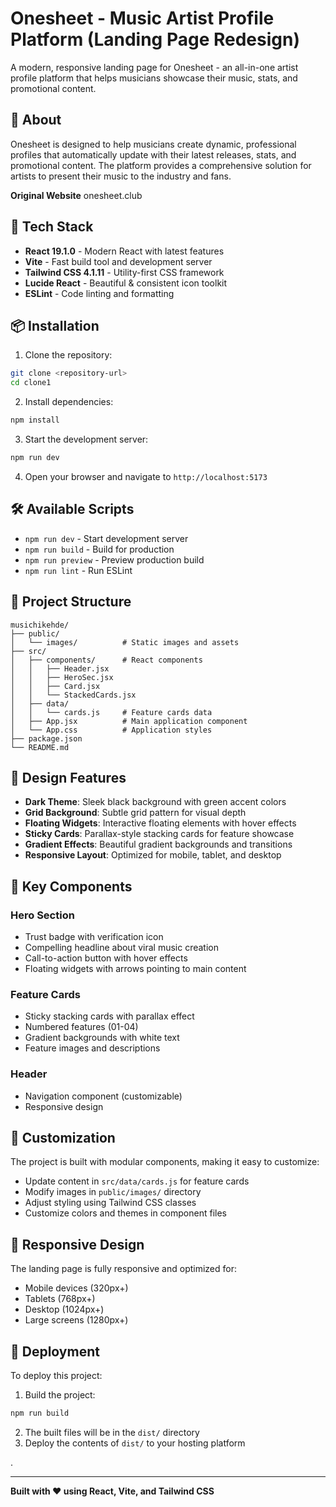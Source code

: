 # Onesheet - Music Artist Profile Platform (Landing Page Redesign)

A modern, responsive landing page for Onesheet - an all-in-one artist profile platform that helps musicians showcase their music, stats, and promotional content.

## 🎵 About

Onesheet is designed to help musicians create dynamic, professional profiles that automatically update with their latest releases, stats, and promotional content. The platform provides a comprehensive solution for artists to present their music to the industry and fans.

**Original Website**
onesheet.club

## 🚀 Tech Stack

- **React 19.1.0** - Modern React with latest features
- **Vite** - Fast build tool and development server
- **Tailwind CSS 4.1.11** - Utility-first CSS framework
- **Lucide React** - Beautiful & consistent icon toolkit
- **ESLint** - Code linting and formatting

## 📦 Installation

1. Clone the repository:

```bash
git clone <repository-url>
cd clone1
```

2. Install dependencies:

```bash
npm install
```

3. Start the development server:

```bash
npm run dev
```

4. Open your browser and navigate to `http://localhost:5173`

## 🛠️ Available Scripts

- `npm run dev` - Start development server
- `npm run build` - Build for production
- `npm run preview` - Preview production build
- `npm run lint` - Run ESLint

## 📁 Project Structure

```
musichikehde/
├── public/
│   └── images/          # Static images and assets
├── src/
│   ├── components/      # React components
│   │   ├── Header.jsx
│   │   ├── HeroSec.jsx
│   │   ├── Card.jsx
│   │   └── StackedCards.jsx
│   ├── data/
│   │   └── cards.js     # Feature cards data
│   ├── App.jsx          # Main application component
│   └── App.css          # Application styles
├── package.json
└── README.md
```

## 🎨 Design Features

- **Dark Theme**: Sleek black background with green accent colors
- **Grid Background**: Subtle grid pattern for visual depth
- **Floating Widgets**: Interactive floating elements with hover effects
- **Sticky Cards**: Parallax-style stacking cards for feature showcase
- **Gradient Effects**: Beautiful gradient backgrounds and transitions
- **Responsive Layout**: Optimized for mobile, tablet, and desktop

## 🎯 Key Components

### Hero Section

- Trust badge with verification icon
- Compelling headline about viral music creation
- Call-to-action button with hover effects
- Floating widgets with arrows pointing to main content

### Feature Cards

- Sticky stacking cards with parallax effect
- Numbered features (01-04)
- Gradient backgrounds with white text
- Feature images and descriptions

### Header

- Navigation component (customizable)
- Responsive design

## 🔧 Customization

The project is built with modular components, making it easy to customize:

- Update content in `src/data/cards.js` for feature cards
- Modify images in `public/images/` directory
- Adjust styling using Tailwind CSS classes
- Customize colors and themes in component files

## 📱 Responsive Design

The landing page is fully responsive and optimized for:

- Mobile devices (320px+)
- Tablets (768px+)
- Desktop (1024px+)
- Large screens (1280px+)

## 🚀 Deployment

To deploy this project:

1. Build the project:

```bash
npm run build
```

2. The built files will be in the `dist/` directory
3. Deploy the contents of `dist/` to your hosting platform

.

---

**Built with ❤️ using React, Vite, and Tailwind CSS**
